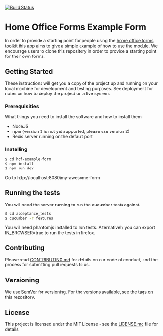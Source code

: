 [![Build Status](https://travis-ci.org/UKHomeOffice/hof-example-form.svg?branch=master)](https://travis-ci.org/UKHomeOffice/hof-example-form)

# Home Office Forms Example Form

In order to provide a starting point for people using the [home office forms toolkit](https://github.com/UKHomeOffice/hof) this app aims to give a simple example of how to use the module. We encourage users to clone this repository in order to provide a starting point for their own forms.

## Getting Started

These instructions will get you a copy of the project up and running on your local machine for development and testing purposes. See deployment for notes on how to deploy the project on a live system.

### Prerequisities

What things you need to install the software and how to install them
- NodeJS
- npm (version 3 is not yet supported, please use version 2)
- Redis server running on the default port

### Installing

```bash
$ cd hof-example-form
$ npm install
$ npm run dev
```

Go to http://localhost:8080/my-awesome-form

## Running the tests
You will need the server running to run the cucumber tests against.

```bash
$ cd acceptance_tests
$ cucumber -r features
```

You will need phantomjs installed to run tests. Alternatively you can export IN_BROWSER=true to run the tests in firefox.


## Contributing

Please read [CONTRIBUTING.md](CONTRIBUTING.md) for details on our code of conduct, and the process for submitting pull requests to us.

## Versioning

We use [SemVer](http://semver.org/) for versioning. For the versions available, see the [tags on this repository](https://github.com/your/project/tags). 

## License

This project is licensed under the MIT License - see the [LICENSE.md](LICENSE.md) file for details
